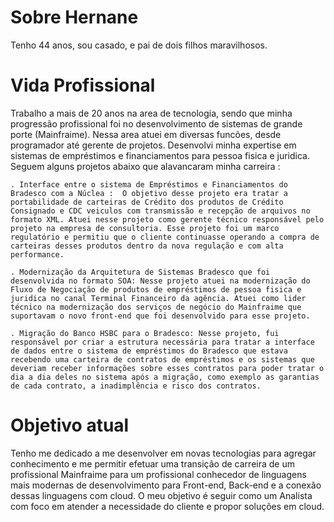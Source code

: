 # Sobre Hernane
  Tenho 44 anos, sou casado, e pai de dois filhos maravilhosos.

# Vida Profissional
  Trabalho a mais de 20 anos na area de tecnologia, sendo que minha progressão profissional foi no desenvolvimento de sistemas de grande porte (Mainfraime). Nessa area atuei em diversas funcões, desde programador até gerente de projetos. Desenvolvi minha expertise em sistemas de empréstimos e financiamentos para pessoa fisica e juridica. Seguem alguns projetos abaixo que alavancaram minha carreira :

    . Interface entre o sistema de Empréstimos e Financiamentos do Bradesco com a Núclea :  O objetivo desse projeto era tratar a portabilidade de carteiras de Crédito dos produtos de Crédito Consignado e CDC veiculos com transmissão e recepção de arquivos no formato XML. Atuei nesse projeto como gerente técnico responsável pelo projeto na empresa de consultoria. Esse projeto foi um marco regulatório e permitiu que o cliente continuasse operando a compra de carteiras desses produtos dentro da nova regulação e com alta performance. 

    . Modernização da Arquitetura de Sistemas Bradesco que foi desenvolvida no formato SOA: Nesse projeto atuei na modernização do Fluxo de Negociação de produtos de empréstimos de pessoa fisica e juridica no canal Terminal Financeiro da agência. Atuei como lider técnico na modernização dos serviços de negócio do Mainfraime que suportavam o novo front-end que foi desenvolvido para esse projeto.

    . Migração do Banco HSBC para o Bradesco: Nesse projeto, fui responsável por criar a estrutura necessária para tratar a interface de dados entre o sistema de empréstimos do Bradesco que estava recebendo uma carteira de contratos de empréstimos e os sistemas que deveriam receber informações sobre esses contratos para poder tratar o dia a dia deles no sistema após a migração, como exemplo as garantias de cada contrato, a inadimplência e risco dos contratos.

# Objetivo atual

  Tenho me dedicado a me desenvolver em novas tecnologias para agregar conhecimento e me permitir efetuar uma transição de carreira de um profissional Mainfraime para um profissional conhecedor de linguagens mais modernas de desenvolvimento para Front-end, Back-end e a conexão dessas linguagens com cloud. O meu objetivo é seguir como um Analista com foco em atender a necessidade do cliente e propor soluções em cloud.


  

